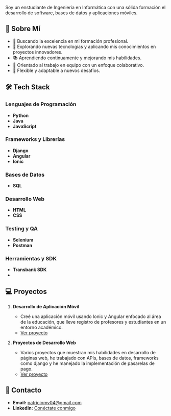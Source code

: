 Soy un enstudiante de Ingeniería en Informática con una sólida formación el desarrollo de software, bases de datos y aplicaciones móviles.

## 🚀 Sobre Mí
- 💼 Buscando la excelencia en mi formación profesional.
- 🌟 Explorando nuevas tecnologías y aplicando mis conocimientos en proyectos innovadores.
- 📚 Aprendiendo continuamente y mejorando mis habilidades.
- 🤝 Orientado al trabajo en equipo con un enfoque colaborativo.
- 📅 Flexible y adaptable a nuevos desafíos.

## 🛠️ Tech Stack

### Lenguajes de Programación
- **Python**
- **Java**
- **JavaScript**

### Frameworks y Librerías
- **Django**
- **Angular**
- **Ionic**

### Bases de Datos
- **SQL**

### Desarrollo Web
- **HTML**
- **CSS**

### Testing y QA
- **Selenium**
- **Postman**

### Herramientas y SDK
- **Transbank SDK**
- 
## 💻 Proyectos
1. **Desarrollo de Aplicación Móvil**
   - Creé una aplicación móvil usando Ionic y Angular enfocado al área de la educación, que lleve registro de profesores y estudiantes en un entorno académico.
   - [Ver proyecto](#)

3. **Proyectos de Desarrollo Web**
   - Varios proyectos que muestran mis habilidades en desarrollo de páginas web, he trabajado con APIs, bases de datos, frameworks como django y he manejado la implementación de pasarelas de pago.
   - [Ver proyecto](#)

## 📧 Contacto
- **Email:** patriciomv04@gmail.com
- **LinkedIn:** [Conéctate conmigo](https://linkedin.com/in/patricioignacio)
